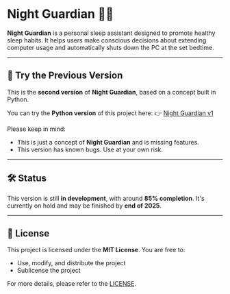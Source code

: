 # Night Guardian 🌙✨

**Night Guardian** is a personal sleep assistant designed to promote healthy sleep habits. It helps users make conscious decisions about extending computer usage and automatically shuts down the PC at the set bedtime.

---

## 🧪 Try the Previous Version

This is the **second version** of **Night Guardian**, based on a concept built in Python.

You can try the **Python version** of this project here:  👉 [Night Guardian v1](https://github.com/OliPohl/night-guardian-v1)

Please keep in mind:
- This is just a concept of **Night Guardian** and is missing features.
- This version has known bugs. Use at your own risk.

---

## 🛠️ Status

This version is still **in development**, with around **85% completion**. It's currently on hold and may be finished by **end of 2025**.

---

## 📜 License

This project is licensed under the **MIT License**. You are free to:

- Use, modify, and distribute the project
- Sublicense the project

For more details, please refer to the [LICENSE](./LICENSE).

